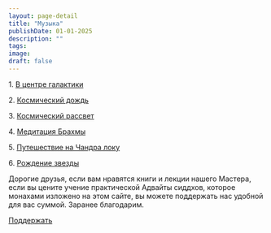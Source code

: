 ```yaml
---
layout: page-detail
title: "Музыка"
publishDate: 01-01-2025
description: ""
tags:
image:
draft: false
---
```


 1\. [В центре галактики](/audiogallery/muzyka/14392/) 

 2\. [Космический дождь](/audiogallery/muzyka/14393/) 

 3\. [Космический рассвет](/audiogallery/muzyka/14394/) 

 4\. [Медитация Брахмы](/audiogallery/muzyka/14395/) 

 5\. [Путешествие на Чандра локу](/audiogallery/muzyka/14396/) 

 6\. [Рождение звезды](/audiogallery/muzyka/14397/) 

Дорогие друзья, если вам нравятся книги и лекции нашего Мастера, если вы цените учение практической Адвайты сиддхов, которое монахами изложено на этом сайте, вы можете поддержать нас удобной для вас суммой. Заранее благодарим. 

  
[Поддержать](/1429) 

  
